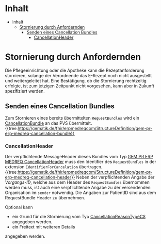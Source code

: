 # Inhalt

- [Inhalt](#inhalt)
  - [Stornierung durch Anfordernden](#Stornierung-durch-Anfordernden)
    - [Senden eines Cancellation Bundles](#Senden-eines-Request-Bundles)
      - [CancellationHeader](#CancellationHeader)

# Stornierung durch Anfordernden

Die Pflegeeinrichtung oder die Apotheke kann die Rezeptanforderung stornieren, solange der Verordnende das E-Rezept noch nicht ausgestellt und weitergeleitet hat.
Eine Bestätigung, ob die Stornierung rechtzeitig erfolgte, ist zum jetzigen Zeitpunkt nicht vorgesehen, kann aber in Zukunft spezifiziert werden.

## Senden eines Cancellation Bundles

Zum Stornieren eines bereits übermittelten `RequestBundles` wird ein [CancellationBundle](https://simplifier.net/erezept-medicationrequest-communication/gem_pr_erp_medreq_cancellationbundle) an das PVS übermittelt.
{{tree:https://gematik.de/fhir/erpmedreqcom/StructureDefinition/gem-pr-erp-medreq-cancellation-bundle}}

### CancellationHeader

Der verpflichtende MessageHeader dieses Bundles vom Typ [GEM PR ERP MEDREQ CancellationHeader](https://simplifier.net/erezept-medicationrequest-communication/gem_pr_erp_medreq_cancellationheader) muss den Identifier des `RequestBundles`
in der extension `IdentifierForCancelation` übertragen.
{{tree:https://gematik.de/fhir/erpmedreqcom/StructureDefinition/gem-pr-erp-medreq-cancellation-header}}
Neben der verpflichtenden Angabe der _Vorgangs-ID_, welche aus dem Header des `RequestBundles` übernommen werden muss, ist auch eine verpflichtende Angabe zu der versendenden Organisation im `sender` notwendig.
Die Angaben zur PatientID sind aus dem RequestBundle Header zu übernehmen.

Optional kann
- ein Grund für die Stornierung vom Typ [CancellationReasonTypeCS](https://simplifier.net/erezept-medicationrequest-communication/cancellationreasontypecs) angegeben werden.
- ein Freitext mit weiteren Details

angegeben werden.
